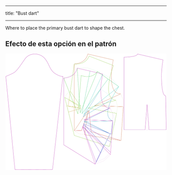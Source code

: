 - - -
title: "Bust dart"
- - -

Where to place the primary bust dart to shape the chest.

## Efecto de esta opción en el patrón

![This image shows the effect of this option by superimposing several variants that have a different value for this option](breanna_primarybustdart_sample.svg "Effect of this option on the pattern")
